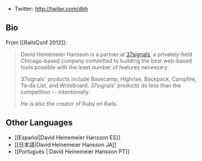 * Twitter: http://twiter.com/dhh

## Bio

From [[RailsConf 2012]]:

> David Heinemeier Hansson is a partner at <a href="http://37signals.com/">37signals</a>, a privately-held Chicago-based company committed to building the best web-based tools possible with the least number of features necessary.
>
> 37signals' products include Basecamp, Highrise, Backpack, Campfire, Ta-da List, and Writeboard. 37signals' products do less than the competition -- intentionally.
>
> He is also the creator of Ruby on Rails.

## Other Languages

* [[Español|David Heinemeier Hansson ES]]
* [[日本語|David Heinemeier Hansson JA]]
* [[Português | David Heinemeier Hansson PT]]
